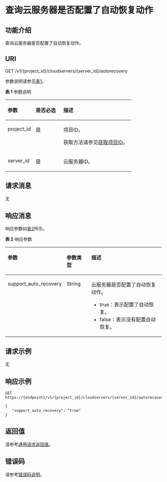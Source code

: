 # 查询云服务器是否配置了自动恢复动作<a name="ZH-CN_TOPIC_0067600148"></a>

## 功能介绍<a name="zh-cn_topic_0057973216_section42686800"></a>

查询云服务器是否配置了自动恢复动作。

## URI<a name="zh-cn_topic_0057972837_section48648066"></a>

GET /v1/\{project\_id\}/cloudservers/\{server\_id\}/autorecovery

参数说明请参见[表1](#table32475667)。

**表 1**  参数说明

<a name="table32475667"></a>
<table><thead align="left"><tr id="row44937496"><th class="cellrowborder" valign="top" width="22.24%" id="mcps1.2.4.1.1"><p id="p16058544"><a name="p16058544"></a><a name="p16058544"></a>参数</p>
</th>
<th class="cellrowborder" valign="top" width="21.87%" id="mcps1.2.4.1.2"><p id="p25673664"><a name="p25673664"></a><a name="p25673664"></a>是否必选</p>
</th>
<th class="cellrowborder" valign="top" width="55.88999999999999%" id="mcps1.2.4.1.3"><p id="p66300913"><a name="p66300913"></a><a name="p66300913"></a>描述</p>
</th>
</tr>
</thead>
<tbody><tr id="row1664874"><td class="cellrowborder" valign="top" width="22.24%" headers="mcps1.2.4.1.1 "><p id="p637140"><a name="p637140"></a><a name="p637140"></a>project_id</p>
</td>
<td class="cellrowborder" valign="top" width="21.87%" headers="mcps1.2.4.1.2 "><p id="p51608407"><a name="p51608407"></a><a name="p51608407"></a>是</p>
</td>
<td class="cellrowborder" valign="top" width="55.88999999999999%" headers="mcps1.2.4.1.3 "><p id="p37593705"><a name="p37593705"></a><a name="p37593705"></a>项目ID。</p>
<p id="p1180512217438"><a name="p1180512217438"></a><a name="p1180512217438"></a>获取方法请参见<a href="获取项目ID.md">获取项目ID</a>。</p>
</td>
</tr>
<tr id="row41565035"><td class="cellrowborder" valign="top" width="22.24%" headers="mcps1.2.4.1.1 "><p id="p11324657"><a name="p11324657"></a><a name="p11324657"></a>server_id</p>
</td>
<td class="cellrowborder" valign="top" width="21.87%" headers="mcps1.2.4.1.2 "><p id="p44882061"><a name="p44882061"></a><a name="p44882061"></a>是</p>
</td>
<td class="cellrowborder" valign="top" width="55.88999999999999%" headers="mcps1.2.4.1.3 "><p id="p11568292"><a name="p11568292"></a><a name="p11568292"></a>云服务器ID。</p>
</td>
</tr>
</tbody>
</table>

## 请求消息<a name="zh-cn_topic_0057972837_section35179415"></a>

无

## 响应消息<a name="zh-cn_topic_0057973216_section22805648"></a>

响应参数如[表2](#zh-cn_topic_0057973216_table30138413)所示。

**表 2**  响应参数

<a name="zh-cn_topic_0057973216_table30138413"></a>
<table><thead align="left"><tr id="zh-cn_topic_0057973216_row48088059"><th class="cellrowborder" valign="top" width="32.7%" id="mcps1.2.4.1.1"><p id="zh-cn_topic_0057973216_p2818710"><a name="zh-cn_topic_0057973216_p2818710"></a><a name="zh-cn_topic_0057973216_p2818710"></a>参数</p>
</th>
<th class="cellrowborder" valign="top" width="16.35%" id="mcps1.2.4.1.2"><p id="zh-cn_topic_0057973216_p26988933"><a name="zh-cn_topic_0057973216_p26988933"></a><a name="zh-cn_topic_0057973216_p26988933"></a>参数类型</p>
</th>
<th class="cellrowborder" valign="top" width="50.949999999999996%" id="mcps1.2.4.1.3"><p id="zh-cn_topic_0057973216_p41208449"><a name="zh-cn_topic_0057973216_p41208449"></a><a name="zh-cn_topic_0057973216_p41208449"></a>描述</p>
</th>
</tr>
</thead>
<tbody><tr id="zh-cn_topic_0057973216_row35331722"><td class="cellrowborder" valign="top" width="32.7%" headers="mcps1.2.4.1.1 "><p id="zh-cn_topic_0057973216_p43297228"><a name="zh-cn_topic_0057973216_p43297228"></a><a name="zh-cn_topic_0057973216_p43297228"></a>support_auto_recovery</p>
</td>
<td class="cellrowborder" valign="top" width="16.35%" headers="mcps1.2.4.1.2 "><p id="zh-cn_topic_0057973216_p17414566"><a name="zh-cn_topic_0057973216_p17414566"></a><a name="zh-cn_topic_0057973216_p17414566"></a>String</p>
</td>
<td class="cellrowborder" valign="top" width="50.949999999999996%" headers="mcps1.2.4.1.3 "><p id="p1949458111338"><a name="p1949458111338"></a><a name="p1949458111338"></a>云服务器是否配置了自动恢复动作。</p>
<a name="ul3145269711341"></a><a name="ul3145269711341"></a><ul id="ul3145269711341"><li>true：表示配置了自动恢复。</li><li>false：表示没有配置自动恢复。</li></ul>
</td>
</tr>
</tbody>
</table>

## 请求示例<a name="section1586317916474"></a>

无

## 响应示例<a name="zh-cn_topic_0057972837_section48179284"></a>

```
GET https://{endpoint}/v1/{project_id}/cloudservers/{server_id}/autorecovery
```

```
{ 
   "support_auto_recovery": "true"
}
```

## 返回值<a name="section38423777104228"></a>

请参考[通用请求返回值](通用请求返回值.md)。

## 错误码<a name="section85821649202813"></a>

请参考[错误码说明](错误码说明.md)。

